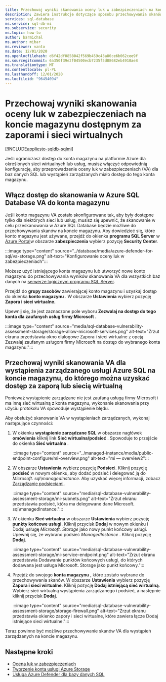 ```yaml
---
title: Przechowaj wyniki skanowania oceny luk w zabezpieczeniach na koncie magazynu dostępnym za zaporami i sieci wirtualnych
description: Zawiera instrukcje dotyczące sposobu przechowywania skanów oceny luk w zabezpieczeniach (VA) na koncie magazynu, do którego można uzyskać dostęp za pomocą zapory lub sieci wirtualnej
services: sql-database
ms.service: sql-db-mi
ms.subservice: security
ms.topic: how-to
author: barmichal
ms.author: mibar
ms.reviewer: vanto
ms.date: 12/01/2020
ms.openlocfilehash: d6f42df0858042f569b459c43a80ce6b062cee9f
ms.sourcegitcommit: 6a350f39e2f04500ecb7235f5d88682eb4910ae8
ms.translationtype: MT
ms.contentlocale: pl-PL
ms.lasthandoff: 12/01/2020
ms.locfileid: "96454094"
---
```

# <a name="store-vulnerability-assessment-scan-results-in-a-storage-account-accessible-behind-firewalls-and-vnets"></a>Przechowaj wyniki skanowania oceny luk w zabezpieczeniach na koncie magazynu dostępnym za zaporami i sieci wirtualnych
[!INCLUDE[appliesto-sqldb-sqlmi](../includes/appliesto-sqldb-sqlmi.md)]

Jeśli ograniczasz dostęp do konta magazynu na platformie Azure dla określonych sieci wirtualnych lub usług, musisz włączyć odpowiednią konfigurację, aby przeprowadzenie oceny luk w zabezpieczeniach (VA) dla baz danych SQL lub wystąpień zarządzanych miało dostęp do tego konta magazynu.

## <a name="enable-azure-sql-database-va-scanning-access-to-the-storage-account"></a>Włącz dostęp do skanowania w Azure SQL Database VA do konta magazynu

Jeśli konto magazynu VA zostało skonfigurowane tak, aby były dostępne tylko dla niektórych sieci lub usług, musisz się upewnić, że skanowanie w celu przeskanowania w Azure SQL Database będzie możliwe do przechowywania skanów na koncie magazynu. Aby dowiedzieć się, które konto magazynu jest używane, przejdź do okienka **programu SQL Server** w [Azure Portal](https://portal.azure.com)w obszarze **zabezpieczenia** wybierz pozycję **Security Center**.

:::image type="content" source="../database/media/azure-defender-for-sql/va-storage.png" alt-text="Konfigurowanie oceny luk w zabezpieczeniach":::

Możesz użyć istniejącego konta magazynu lub utworzyć nowe konto magazynu do przechowywania wyników skanowania VA dla wszystkich baz danych na [serwerze logicznym programu SQL Server](logical-servers.md).

Przejdź do **grupy zasobów** zawierającej konto magazynu i uzyskaj dostęp do okienka **konto magazynu** . W obszarze **Ustawienia** wybierz pozycję **Zapora i sieci wirtualne**.

Upewnij się, że jest zaznaczone pole wyboru **Zezwalaj na dostęp do tego konta dla zaufanych usług firmy Microsoft** .

:::image type="content" source="media/sql-database-vulnerability-assessment-storage/storage-allow-microsoft-services.png" alt-text="Zrzut ekranu przedstawia okno dialogowe Zapora i sieci wirtualne z opcją Zezwalaj zaufanym usługom firmy Microsoft na dostęp do wybranego konta magazynu.":::

## <a name="store-va-scan-results-for-azure-sql-managed-instance-in-a-storage-account-that-can-be-accessed-behind-a-firewall-or-vnet"></a>Przechowaj wyniki skanowania VA dla wystąpienia zarządzanego usługi Azure SQL na koncie magazynu, do którego można uzyskać dostęp za zaporą lub siecią wirtualną

Ponieważ wystąpienie zarządzane nie jest zaufaną usługą firmy Microsoft i ma inną sieć wirtualną z konta magazynu, wykonanie skanowania przy użyciu protokołu VA spowoduje wystąpienie błędu.

Aby obsłużyć skanowanie VA w wystąpieniach zarządzanych, wykonaj następujące czynności:

1. W okienku **wystąpienie zarządzane SQL** w obszarze nagłówek **omówienia** kliknij link **Sieć wirtualna/podsieć** . Spowoduje to przejście do okienka **Sieć wirtualna** .

   :::image type="content" source="../managed-instance/media/public-endpoint-configure/mi-overview.png" alt-text="mi — overview2":::

1. W obszarze **Ustawienia** wybierz pozycję **Podsieci**. Kliknij pozycję **podsieć** w nowym okienku, aby dodać podsieć i delegować ją do *Microsoft. sql\managedInstance*. Aby uzyskać więcej informacji, zobacz [Zarządzanie podsieciami](../../virtual-network/virtual-network-manage-subnet.md).

   :::image type="content" source="media/sql-database-vulnerability-assessment-storage/mi-subnets.png" alt-text="Zrzut ekranu przedstawia podsieć, która ma delegowane dane Microsoft. sql\managedInstance.":::

1. W okienku **Sieć wirtualna** w obszarze **Ustawienia** wybierz pozycję **punkty końcowe usługi**. Kliknij przycisk **Dodaj** w nowym okienku i Dodaj usługę *Microsoft. Storage* jako nowy punkt końcowy usługi. Upewnij się, że wybrano podsieć *ManagedInstance* . Kliknij pozycję **Dodaj**.

   :::image type="content" source="media/sql-database-vulnerability-assessment-storage/mi-service-endpoint.png" alt-text="Zrzut ekranu przedstawia Dodawanie punktów końcowych usługi, do których dodawana jest usługa Microsoft. Storage jako punkt końcowy.":::

1. Przejdź do swojego **konta magazynu** , które zostało wybrane do przechowywania skanów. W obszarze **Ustawienia** wybierz pozycję **Zapora i sieci wirtualne**. Kliknij pozycję **Dodaj istniejącą sieć wirtualną**. Wybierz sieć wirtualną wystąpienia zarządzanego i podsieć, a następnie kliknij przycisk **Dodaj**.

   :::image type="content" source="media/sql-database-vulnerability-assessment-storage/storage-firewall.png" alt-text="Zrzut ekranu przedstawia okienko zapory i sieci wirtualne, które zawiera łącze Dodaj istniejące sieci wirtualne.":::

Teraz powinno być możliwe przechowywanie skanów VA dla wystąpień zarządzanych na koncie magazynu.

## <a name="next-steps"></a>Następne kroki

- [Ocena luk w zabezpieczeniach](sql-vulnerability-assessment.md)
- [Tworzenie konta usługi Azure Storage](../../storage/common/storage-account-create.md)
- [Usługa Azure Defender dla bazy danych SQL](azure-defender-for-sql.md)